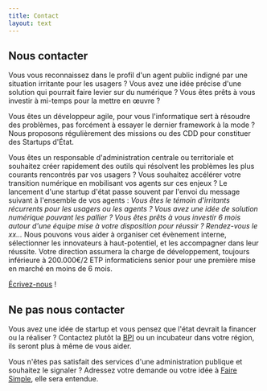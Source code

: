 ```yaml
---
title: Contact
layout: text
---
```

## Nous contacter

Vous vous reconnaissez dans le profil d'un agent public indigné par une situation irritante pour les usagers ? Vous avez une idée précise d'une solution qui pourrait faire levier sur du numérique ? Vous êtes prêts à vous investir à mi-temps pour la mettre en œuvre ?

Vous êtes un développeur agile, pour vous l'informatique sert à résoudre des problèmes, pas forcément à essayer le dernier framework à la mode ? Nous proposons régulièrement des missions ou des CDD pour constituer des Startups d'État.

Vous êtes un responsable d'administration centrale ou territoriale et souhaitez créer rapidement des outils qui résolvent les problèmes les plus courants rencontrés par vos usagers ? Vous souhaitez accélérer votre transition numérique en mobilisant vos agents sur ces enjeux ? Le lancement d'une startup d'état passe souvent par l'envoi du message suivant à l'ensemble de vos agents :
*Vous êtes le témoin d'irritants récurrents pour les usagers ou les agents ? Vous avez une idée de solution numérique pouvant les pallier ? Vous êtes prêts à vous investir 6 mois autour d'une équipe mise à votre disposition pour réussir ? Rendez-vous le xx...*
Nous pouvons vous aider à organiser cet évènement interne, sélectionner les innovateurs à haut-potentiel, et les accompagner dans leur réussite. Votre direction assumera la charge de développement, toujours inférieure à 200.000€/2 ETP informaticiens senior pour une première mise en marché en moins de 6 mois.

[Écrivez-nous](mailto:recrutement@beta.gouv.fr) !

## Ne pas nous contacter

Vous avez une idée de startup et vous pensez que l'état devrait la financer ou la réaliser ? Contactez plutôt la [BPI](http://www.bpifrance.fr/) ou un incubateur dans votre région, ils seront plus à même de vous aider.

Vous n'êtes pas satisfait des services d'une administration publique et souhaitez le signaler ? Adressez votre demande ou votre idée à [Faire Simple](http://www.faire-simple.gouv.fr/), elle sera entendue.
